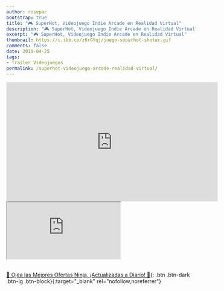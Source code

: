 ```yaml
---
author: rosepac
bootstrap: true
title: "🎮 SuperHot, Videojuego Indie Arcade en Realidad Virtual"
description: "🎮 SuperHot, Videojuego Indie Arcade en Realidad Virtual"
excerpt: "🎮 SuperHot, Videojuego Indie Arcade en Realidad Virtual"
thumbnail: https://i.ibb.co/z6rGYqj/juego-superhot-shoter.gif
comments: false
date: 2019-04-25
tags:
- Trailer Videojuegos
permalink: /superhot-videojuego-arcade-realidad-virtual/
---
```


<iframe width="560" height="315" src="https://www.youtube.com/embed/jT11OEiA9x4" frameborder="0" allow="accelerometer; autoplay; encrypted-media; gyroscope; picture-in-picture" allowfullscreen></iframe>

<div class="embed-responsive embed-responsive-16by9">
  <iframe class="embed-responsive-item" src="https://www.youtube-nocookie.com/embed/8u51ZY2a3Sc?rel=0" allowfullscreen></iframe>
</div><br/>

[🎁 Ojea las Mejores Ofertas Ninja, ¡Actualizadas a Diario! 🛒](https://www.amazon.es/shop/cibercursos){: .btn .btn-dark .btn-lg .btn-block}{:target="_blank" rel="nofollow,noreferrer"}